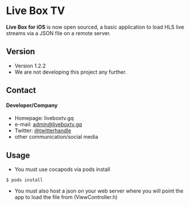 Live Box TV
======
**Live Box for iOS** is now open sourced, a basic application to load HLS live streams via a JSON file on a remote server.
## Version 
* Version 1.2.2
* We are not developing this project any further.

## Contact
#### Developer/Company
* Homepage: liveboxtv.gq
* e-mail: admin@liveboxtv.gq
* Twitter: [@twitterhandle](https://twitter.com/liveboxtvapp "twitterhandle on twitter")
* other communication/social media

## Usage 
* You must use cocapods via pods install 
```
$ pods install
```
* You must also host a json on your web server where you will point the app to load the file from (ViewController.h)
